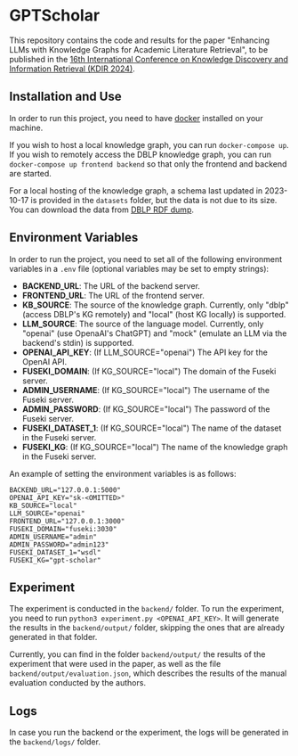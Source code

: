 # GPTScholar

This repository contains the code and results for the paper "Enhancing LLMs with Knowledge Graphs for Academic Literature Retrieval", to be published in the [16th International Conference on Knowledge Discovery and Information Retrieval (KDIR 2024)](https://kdir.scitevents.org/Home.aspx?y=2024).

## Installation and Use

In order to run this project, you need to have [docker](https://www.docker.com/) installed on your machine.

If you wish to host a local knowledge graph, you can run `docker-compose up`.
If you wish to remotely access the DBLP knowledge graph, you can run `docker-compose up frontend backend` so that only the frontend and backend are started.

For a local hosting of the knowledge graph, a schema last updated in 2023-10-17 is provided in the 
`datasets` folder, but the data is not due to its size. You can download the data from
[DBLP RDF dump](https://dblp.org/rdf/).

## Environment Variables

In order to run the project, you need to set all of the following environment variables in a
`.env` file (optional variables may be set to empty strings):

- **BACKEND_URL**: The URL of the backend server.
- **FRONTEND_URL**: The URL of the frontend server.
- **KB_SOURCE**: The source of the knowledge graph. Currently, only "dblp" (access DBLP's KG remotely) and "local" (host KG locally) is supported.
- **LLM_SOURCE**: The source of the language model. Currently, only "openai" (use OpenaAI's ChatGPT) and "mock" (emulate an LLM via the backend's stdin) is supported.
- **OPENAI_API_KEY**: (If LLM_SOURCE="openai") The API key for the OpenAI API.
- **FUSEKI_DOMAIN**: (If KG_SOURCE="local") The domain of the Fuseki server.
- **ADMIN_USERNAME**: (If KG_SOURCE="local") The username of the Fuseki server.
- **ADMIN_PASSWORD**: (If KG_SOURCE="local") The password of the Fuseki server.
- **FUSEKI_DATASET_1**: (If KG_SOURCE="local") The name of the dataset in the Fuseki server.
- **FUSEKI_KG**: (If KG_SOURCE="local") The name of the knowledge graph in the Fuseki server.

An example of setting the environment variables is as follows:

```
BACKEND_URL="127.0.0.1:5000"
OPENAI_API_KEY="sk-<OMITTED>"
KB_SOURCE="local"
LLM_SOURCE="openai"
FRONTEND_URL="127.0.0.1:3000"
FUSEKI_DOMAIN="fuseki:3030"
ADMIN_USERNAME="admin"
ADMIN_PASSWORD="admin123"
FUSEKI_DATASET_1="wsdl"
FUSEKI_KG="gpt-scholar"
```

## Experiment

The experiment is conducted in the `backend/` folder. To run the experiment, you need to
run `python3 experiment.py <OPENAI_API_KEY>`. It will generate the results in the `backend/output/`
folder, skipping the ones that are already generated in that folder.

Currently, you can find in the folder `backend/output/` the results of the experiment that were used
in the paper, as well as the file `backend/output/evaluation.json`, which describes the results
of the manual evaluation conducted by the authors.

## Logs

In case you run the backend or the experiment, the logs will be generated in the `backend/logs/` folder.
